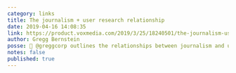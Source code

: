 ```yaml
---
category: links
title: The journalism + user research relationship
date: 2019-04-16 14:08:35
link: https://product.voxmedia.com/2019/3/25/18240501/the-journalism-user-research-relationship
author: Gregg Bernstein
posse: 🔗 @greggcorp outlines the relationships between journalism and user research.
notes: false
published: true
---
```


